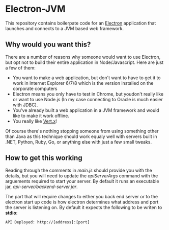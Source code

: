 # Electron-JVM

This repository contains boilerpate code for an [Electron](http://electron.atom.io/) application that launches and connects to a JVM based web framework.

## Why would you want this?

There are a number of reasons why someone would want to use Electron, but opt not to build their entire application in Node/Javascript. Here are just a few of them:

* You want to make a web application, but don't want to have to get it to work in Internet Explorer 6/7/8 which is the version installed on the corporate computers 
* Electron means you only have to test in Chrome, but youdon't really like or want to use Node.js (In my case connecting to Oracle is much easier with JDBC).
* You've already built a web application in a JVM framework and would like to make it work offline.
* You really like [Vert.x](http://vertx.io)!

Of course there's nothing stopping someone from using something other than Java as this technique should work equaly well with servers built in .NET, Python, Ruby, Go,
or anything else with just a few small tweaks.

## How to get this working

Reading through the comments in *main.js* should provide you with the details, but you will need to update the *apiServerArgs* command with the arguements required
to start your server. By default it runs an executable jar, *api-server/backend-server.jar*. 

The part that will require changes to either you back end server or to the electron start up code is how electron determines what address and port the server is
listening on. By default it expects the following to be writen to **stdio**:

```
API Deployed: http://[address]:[port]
```



